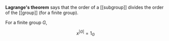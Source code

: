 **Lagrange's theorem** says that the order of a [[subgroup]] divides the order of the [[group]] (for a finite group).

For a finite group $G$, 

$$
x^{|G|} = 1_G
$$
